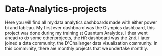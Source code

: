# Data-Analytics-projects
Here you will find all my data analytics dashboards made with either power bi and tableau.
My first ever dashboard was the Olympics dashboard, this project was done during my training at Quantum Analytics.
I then went ahead to do some other projects, the HR dashboard was the 2nd.
I later joined a data community, the D'Challenger data visualization community. 
In this community, there are monthly projects that we undertake monthly.
